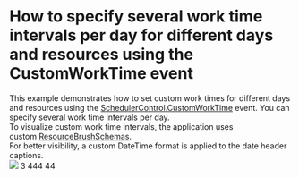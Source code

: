 # How to specify several work time intervals per day for different days and resources using the CustomWorkTime event


This example demonstrates how to set custom work times for different days and resources using the <a href="http://help.devexpress.com/#WPF/DevExpressXpfSchedulingSchedulerControl_CustomWorkTimetopic">SchedulerControl.CustomWorkTime</a> event. You can specify several work time intervals per day.<br>To visualize custom work time intervals, the application uses custom <a href="http://help.devexpress.com/#WPF/DevExpressXpfSchedulingSchedulerControl_ResourceBrushSchemastopic">ResourceBrushSchemas</a>.<br>For better visibility, a custom DateTime format is applied to the date header captions. <br><img src="https://raw.githubusercontent.com/codecentral-examples/T589538/17.2.5+/media/e4aae5eb-1f42-42a4-a4b4-d8c5566b2480.png">
3
444
44
